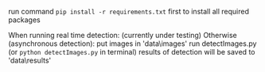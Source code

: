 run command `pip install -r requirements.txt` first to install all required packages

When running real time detection:
    (currently under testing)
Otherwise (asynchronous detection):
    put images in 'data\images'
    run detectImages.py (or `python detectImages.py` in terminal)
    results of detection will be saved to 'data\results'


